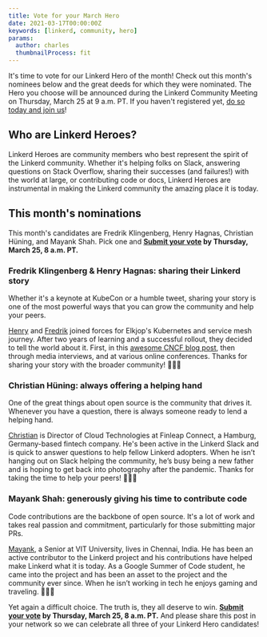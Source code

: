 ```yaml
---
title: Vote for your March Hero
date: 2021-03-17T00:00:00Z
keywords: [linkerd, community, hero]
params:
  author: charles
  thumbnailProcess: fit
---
```


It's time to vote for our Linkerd Hero of the month! Check out this month's nominees below and the great deeds for which they were nominated. The Hero you choose will be announced during the Linkerd Community Meeting on Thursday, March 25 at 9 a.m. PT. If you haven't registered yet, [do so today and join us](https://community.cncf.io/events/details/cncf-linkerd-online-community-meetup-presents-march-linkerd-online-community-meetup/#/)!

## Who are Linkerd Heroes?

Linkerd Heroes are community members who best represent the spirit of the Linkerd community. Whether it's helping folks on Slack, answering questions on Stack Overflow, sharing their successes (and failures!) with the world at large, or contributing code or docs, Linkerd Heroes are instrumental in making the Linkerd community the amazing place it is today.

## This month's nominations

This month's candidates are Fredrik Klingenberg, Henry Hagnas, Christian Hüning, and Mayank Shah. Pick one and **[Submit your vote](https://docs.google.com/forms/d/e/1FAIpQLScXwgZpLsVW0SQNKtUgVOgEdL2fD9tYNbMB61bV7LAoghnJow/viewform?usp=sf_link) by Thursday, March 25, 8 a.m. PT.**

### Fredrik Klingenberg & Henry Hagnas: sharing their Linkerd story

Whether it's a keynote at KubeCon or a humble tweet, sharing your story is one of the most powerful ways that you can grow the community and help your peers.

[Henry](https://www.linkedin.com/in/hagnas/) and [Fredrik](https://www.linkedin.com/in/fredrikklingenberg/) joined forces for Elkjop's Kubernetes and service mesh journey. After two years of learning and a successful rollout, they decided to tell the world about it. First, in this [awesome CNCF blog post](https://www.cncf.io/blog/2021/02/19/how-a-4-billion-retailer-built-an-enterprise-ready-kubernetes-platform-powered-by-linkerd/), then through media interviews, and at various online conferences. Thanks for sharing your story with the broader community!  👏👏👏

### Christian Hüning: always offering a helping hand

One of the great things about open source is the community that drives it. Whenever you have a question, there is always someone ready to lend a helping hand.

[Christian](http://linkedin.com/in/christian-h%C3%BCning-964191a3) is Director of Cloud Technologies at Finleap Connect, a Hamburg, Germany-based fintech company. He's been active in the Linkerd Slack and is quick to answer questions to help fellow Linkerd adopters. When he isn’t hanging out on Slack helping the community, he’s busy being a new father and is hoping to get back into photography after the pandemic. Thanks for taking the time to help your peers! 👏👏👏

### Mayank Shah: generously giving his time to contribute code

Code contributions are the backbone of open source. It's a lot of work and takes real passion and commitment, particularly for those submitting major PRs.

[Mayank](http://github.com/mayankshah1607), a Senior at VIT University, lives in Chennai, India. He has been an active contributor to the Linkerd project and his contributions have helped make Linkerd what it is today. As a Google Summer of Code student, he came into the project and has been an asset to the project and the community ever since. When he isn’t working in tech he enjoys gaming and traveling. 👏👏👏

Yet again a difficult choice. The truth is, they all deserve to win. **[Submit your vote](https://docs.google.com/forms/d/e/1FAIpQLScXwgZpLsVW0SQNKtUgVOgEdL2fD9tYNbMB61bV7LAoghnJow/viewform?usp=sf_link) by Thursday, March 25, 8 a.m. PT.** And please share this post in your network so we can celebrate all three of your Linkerd Hero candidates!
